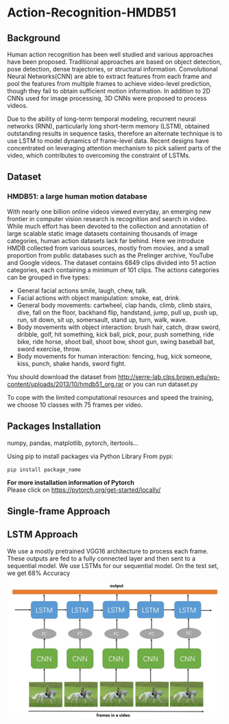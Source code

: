 # Action-Recognition-HMDB51
## Background

Human action recognition has been well studied and various approaches have been proposed. Traditional approaches are based on object detection, pose detection, dense trajectories, or structural information. Convolutional Neural Networks(CNN) are able to extract features from each frame and pool the features from multiple frames to achieve video-level prediction, though they fail to obtain sufficient motion information. In addition to 2D CNNs used for image processing, 3D CNNs were proposed to process videos.

Due to the ability of long-term temporal modeling, recurrent neural networks (RNN), particularly long short-term memory (LSTM), obtained outstanding results in sequence tasks, therefore an alternate technique is to use LSTM to model dynamics of frame-level data. Recent designs have concentrated on leveraging attention mechanism to pick salient parts of the video, which contributes to overcoming the constraint of LSTMs.

## Dataset
### HMDB51: a large human motion database

With nearly one billion online videos viewed everyday, an emerging new frontier in computer vision research is recognition and search in video. While much effort has been devoted to the collection and annotation of large scalable static image datasets containing thousands of image categories, human action datasets lack far behind. Here we introduce HMDB collected from various sources, mostly from movies, and a small proportion from public databases such as the Prelinger archive, YouTube and Google videos. The dataset contains 6849 clips divided into 51 action categories, each containing a minimum of 101 clips. The actions categories can be grouped in five types:

- General facial actions smile, laugh, chew, talk.
- Facial actions with object manipulation: smoke, eat, drink.
- General body movements: cartwheel, clap hands, climb, climb stairs, dive, fall on the floor, backhand flip, handstand, jump, pull up, push up, run, sit down, sit up, somersault, stand up, turn, walk, wave.
- Body movements with object interaction: brush hair, catch, draw sword, dribble, golf, hit something, kick ball, pick, pour, push something, ride bike, ride horse, shoot ball, shoot bow, shoot gun, swing baseball bat, sword exercise, throw.
- Body movements for human interaction: fencing, hug, kick someone, kiss, punch, shake hands, sword fight.

You should download the dataset from http://serre-lab.clps.brown.edu/wp-content/uploads/2013/10/hmdb51_org.rar or you can run dataset.py

To cope with the limited computational resources and speed the training, we choose 10 classes with 75 frames per video.

## Packages Installation
numpy, pandas, matplotlib, pytorch, itertools...

Using pip to install packages via Python Library From pypi:  
```
pip install package_name
```
**For more installation information of Pytorch**  
Please click on https://pytorch.org/get-started/locally/ 


## Single-frame Approach


## LSTM Approach
We use a mostly pretrained VGG16 architecture to process each frame. These outputs are fed to a fully connected
layer and then sent to a sequential model. We use LSTMs for our sequential model. On the test set, we get 68% Accuracy

<img src="https://github.com/FredZCY/Action-Recognition-HMDB51/blob/main/imgs/architecture.jpg"/>
